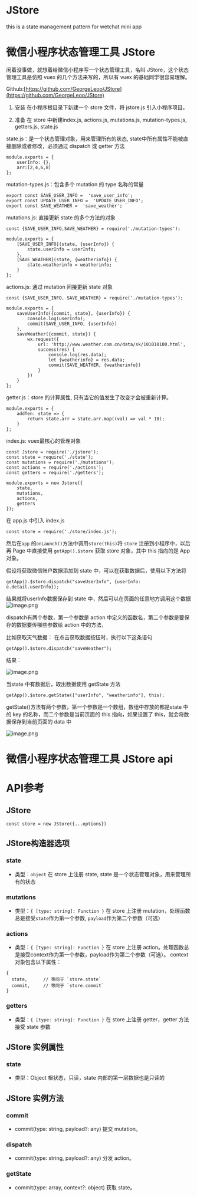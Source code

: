 # JStore
this is a state management pattern for wetchat mini app

# 微信小程序状态管理工具 JStore
闲着没事做，就想着给微信小程序写一个状态管理工具，名叫 JStore，这个状态管理工具是仿照 vuex 的几个方法来写的，所以有 vuex 的基础同学很容易理解。

Github:[https://github.com/GeorgeLeoo/JStore](https://github.com/GeorgeLeoo/JStore)

1. 安装
在小程序根目录下新建一个 store 文件，将 jstore.js 引入小程序项目。


2. 准备
在 store 中新建index.js, actions.js, mutations.js, mutation-types.js, getters.js, state.js

state.js：是一个状态管理对象，用来管理所有的状态, state中所有属性不能被直接删除或者修改，必须通过 dispatch 或 getter 方法
```
module.exports = {
    userInfo: {},
    arr:[2,4,6,8]
};
```

mutation-types.js：包含多个 mutation 的 type 名称的常量
```
export const SAVE_USER_INFO =  'save_user_info';
export const UPDATE_USER_INFO =  'UPDATE_USER_INFO';
export const SAVE_WEATHER =  'save_weather';
```

mutations.js: 直接更新 state 的多个方法的对象
```
const {SAVE_USER_INFO,SAVE_WEATHER} = require('./mutation-types');

module.exports = {
    [SAVE_USER_INFO](state, {userInfo}) {
        state.userInfo = userInfo;
    },
    [SAVE_WEATHER](state, {weatherinfo}) {
        state.weatherinfo = weatherinfo;
    }
};
```

actions.js: 通过 mutation 间接更新 state 对象
```
const {SAVE_USER_INFO, SAVE_WEATHER} = require('./mutation-types');

module.exports = {
    saveUserInfo({commit, state}, {userInfo}) {
        console.log(userInfo);
        commit(SAVE_USER_INFO, {userInfo})
    },
    saveWeather({commit, state}) {
        wx.request({
            url: 'http://www.weather.com.cn/data/sk/101010100.html',
            success(res) {
                console.log(res.data);
                let {weatherinfo} = res.data;
                commit(SAVE_WEATHER, {weatherinfo})
            }
        })
    }
};
```

getter.js：store 的计算属性, 只有当它的值发生了改变才会被重新计算。
```
module.exports = {
    addTen: state => {
        return state.arr = state.arr.map((val) => val * 10);
    }
};
```

index.js: vuex最核心的管理对象
```
const Jstore = require('./jstore');
const state = require('./state');
const mutations = require('./mutations');
const actions = require('./actions');
const getters = require('./getters');

module.exports = new Jstore({
    state,
    mutations,
    actions,
    getters
});
```

在 app.js 中引入 index.js
```
const store = require('./store/index.js');
```
然后在`app` 的`onLaunch()`方法中调用`store(this)`将 `store` 注册到小程序中，以后再 Page 中直接使用 `getApp().$store` 获取 store 对象，其中 this 指向的是 App 对象。

假设将获取微信账户数据添加到 state 中，可以在获取数据后，使用以下方法将
```
getApp().$store.dispatch("saveUserInfo", {userInfo: e.detail.userInfo});
```
结果就将userInfo数据保存到 state 中，然后可以在页面的任意地方调用这个数据
![image.png](https://upload-images.jianshu.io/upload_images/5205102-3e8ef5287f90f473.png?imageMogr2/auto-orient/strip%7CimageView2/2/w/1240)


dispatch有两个参数，第一个参数是 action 中定义的函数名，第二个参数是要保存的数据要传哪些参数给 action 中的方法，

比如获取天气数据：
在点击获取数据按钮时，执行以下这条语句
```
getApp().$store.dispatch("saveWeather");
```
结果：

![image.png](https://upload-images.jianshu.io/upload_images/5205102-c6867fee488da358.png?imageMogr2/auto-orient/strip%7CimageView2/2/w/1240)

当state 中有数据后，取出数据使用 getState 方法
```
getApp().$store.getState(["userInfo", "weatherinfo"], this);
```
getState()方法有两个参数，第一个参数是一个数组，数组中存放的都是state 中的 key 的名称，而二个参数是当前页面的 this 指向，如果设置了 this，就会将数据保存到当前页面的 data 中

![image.png](https://upload-images.jianshu.io/upload_images/5205102-98bd09af68e3c438.png?imageMogr2/auto-orient/strip%7CimageView2/2/w/1240)


# 微信小程序状态管理工具 JStore api
# API参考
## JStore
```
const store = new JStore({...options})
```

## JStore构造器选项
### state
* 类型：`object`
在 store 上注册 state, state 是一个状态管理对象，用来管理所有的状态

### mutations
* 类型：`{ [type: string]: Function }`
在 store 上注册 mutation，处理函数总是接受`state`作为第一个参数, `payload`作为第二个参数（可选）

### actions
* 类型：`{ [type: string]: Function }`
在 store 上注册 action。处理函数总是接受context作为第一个参数，payload作为第二个参数（可选）。
context对象包含以下属性：
```
{
  state,      // 等同于 `store.state`
  commit,     // 等同于 `store.commit`
}
```

### getters
* 类型：`{ [type: string]: Function }`
在 store 上注册 getter，getter 方法接受 state 参数

## JStore 实例属性
### state
* 类型：Object
根状态，只读，state 内部的第一层数据也是只读的

## JStore 实例方法
### commit
* commit(type: string, payload?: any)
提交 mutation。

### dispatch
* commit(type: string, payload?: any)
分发 action。

### getState
* commit(type: array, context?: object)
获取 state。

